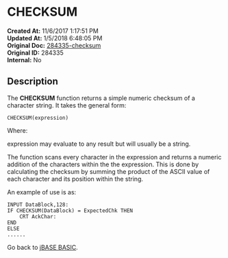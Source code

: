 # CHECKSUM

**Created At:** 11/6/2017 1:17:51 PM  
**Updated At:** 1/5/2018 6:48:05 PM  
**Original Doc:** [284335-checksum](https://docs.jbase.com/36868-jbase-basic/284335-checksum)  
**Original ID:** 284335  
**Internal:** No  

## Description 

The **CHECKSUM** function returns a simple numeric checksum of a character string. It takes the general form:

```
CHECKSUM(expression)
```

Where:

expression may evaluate to any result but will usually be a string.

The function scans every character in the expression and returns a numeric addition of the characters within the the expression. This is done by calculating the checksum by summing the product of the ASCII value of each character and its position within the string.

An example of use is as:

```
INPUT DataBlock,128:
IF CHECKSUM(DataBlock) = ExpectedChk THEN
    CRT AckChar:
END
ELSE
......
```

Go back to [jBASE BASIC](./../jbase-basic-programmers-reference-guide).
